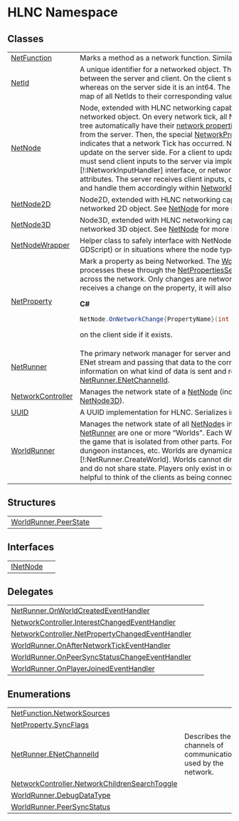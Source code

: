 # HLNC Namespace






## Classes
<table>
<tr>
<td><a href="T_HLNC_NetFunction">NetFunction</a></td>
<td>Marks a method as a network function. Similar to an RPC.</td></tr>
<tr>
<td><a href="T_HLNC_NetId">NetId</a></td>
<td>A unique identifier for a networked object. The NetId for a node is different between the server and client. On the client side, a NetId is only a byte, whereas on the server side it is an int64. The server's <a href="T_HLNC_WorldRunner">WorldRunner</a> keeps a map of all NetIds to their corresponding value on each client for serialization.</td></tr>
<tr>
<td><a href="T_HLNC_NetNode">NetNode</a></td>
<td>Node, extended with HLNC networking capabilities. This is the most basic networked object. On every network tick, all NetNode nodes in the scene tree automatically have their <a href="T_HLNC_NetProperty">network properties</a> updated with the latest data from the server. Then, the special <a href="M_HLNC_NetNode__NetworkProcess">NetworkProcess</a> method is called, which indicates that a network Tick has occurred. Network properties can only update on the server side. For a client to update network properties, they must send client inputs to the server via implementing the [!:INetworkInputHandler] interface, or network function calls via <a href="T_HLNC_NetFunction">NetFunction</a> attributes. The server receives client inputs, can access them via <a href="M_HLNC_NetworkController_GetInput">GetInput()</a>, and handle them accordingly within <a href="M_HLNC_NetNode__NetworkProcess">NetworkProcess</a> to mutate state.</td></tr>
<tr>
<td><a href="T_HLNC_NetNode2D">NetNode2D</a></td>
<td>Node2D, extended with HLNC networking capabilities. This is the most basic networked 2D object. See <a href="T_HLNC_NetNode">NetNode</a> for more information.</td></tr>
<tr>
<td><a href="T_HLNC_NetNode3D">NetNode3D</a></td>
<td>Node3D, extended with HLNC networking capabilities. This is the most basic networked 3D object. See <a href="T_HLNC_NetNode">NetNode</a> for more information.</td></tr>
<tr>
<td><a href="T_HLNC_NetNodeWrapper">NetNodeWrapper</a></td>
<td>Helper class to safely interface with NetNodes across languages (e.g. C#, GDScript) or in situations where the node type is unknown.</td></tr>
<tr>
<td><a href="T_HLNC_NetProperty">NetProperty</a></td>
<td>Mark a property as being Networked. The <a href="T_HLNC_WorldRunner">WorldRunner</a> automatically processes these through the <a href="T_HLNC_Serialization_Serializers_NetPropertiesSerializer">NetPropertiesSerializer</a> to be optimally sent across the network. Only changes are networked. When the NetNode receives a change on the property, it will also attempt to call a method 

**C#**  
``` C#
NetNode.OnNetworkChange{PropertyName}(int tick, T oldValue, T newValue)
```
 on the client side if it exists.</td></tr>
<tr>
<td><a href="T_HLNC_NetRunner">NetRunner</a></td>
<td>The primary network manager for server and client. NetRunner handles the ENet stream and passing that data to the correct objects. For more information on what kind of data is sent and received on what channels, see <a href="T_HLNC_NetRunner_ENetChannelId">NetRunner.ENetChannelId</a>.</td></tr>
<tr>
<td><a href="T_HLNC_NetworkController">NetworkController</a></td>
<td>Manages the network state of a <a href="T_HLNC_NetNode">NetNode</a> (including <a href="T_HLNC_NetNode2D">NetNode2D</a> and <a href="T_HLNC_NetNode3D">NetNode3D</a>).</td></tr>
<tr>
<td><a href="T_HLNC_UUID">UUID</a></td>
<td>A UUID implementation for HLNC. Serializes into 16 bytes.</td></tr>
<tr>
<td><a href="T_HLNC_WorldRunner">WorldRunner</a></td>
<td>Manages the network state of all <a href="T_HLNC_NetNode">NetNode</a>s in the scene. Inside the <a href="T_HLNC_NetRunner">NetRunner</a> are one or more “Worlds”. Each World represents some part of the game that is isolated from other parts. For example, different maps, dungeon instances, etc. Worlds are dynamically created by calling [!:NetRunner.CreateWorld]. Worlds cannot directly interact with each other and do not share state. Players only exist in one World at a time, so it can be helpful to think of the clients as being connected to a World directly.</td></tr>
</table>

## Structures
<table>
<tr>
<td><a href="T_HLNC_WorldRunner_PeerState">WorldRunner.PeerState</a></td>
<td> </td></tr>
</table>

## Interfaces
<table>
<tr>
<td><a href="T_HLNC_INetNode">INetNode</a></td>
<td> </td></tr>
</table>

## Delegates
<table>
<tr>
<td><a href="T_HLNC_NetRunner_OnWorldCreatedEventHandler">NetRunner.OnWorldCreatedEventHandler</a></td>
<td> </td></tr>
<tr>
<td><a href="T_HLNC_NetworkController_InterestChangedEventHandler">NetworkController.InterestChangedEventHandler</a></td>
<td> </td></tr>
<tr>
<td><a href="T_HLNC_NetworkController_NetPropertyChangedEventHandler">NetworkController.NetPropertyChangedEventHandler</a></td>
<td> </td></tr>
<tr>
<td><a href="T_HLNC_WorldRunner_OnAfterNetworkTickEventHandler">WorldRunner.OnAfterNetworkTickEventHandler</a></td>
<td> </td></tr>
<tr>
<td><a href="T_HLNC_WorldRunner_OnPeerSyncStatusChangeEventHandler">WorldRunner.OnPeerSyncStatusChangeEventHandler</a></td>
<td> </td></tr>
<tr>
<td><a href="T_HLNC_WorldRunner_OnPlayerJoinedEventHandler">WorldRunner.OnPlayerJoinedEventHandler</a></td>
<td> </td></tr>
</table>

## Enumerations
<table>
<tr>
<td><a href="T_HLNC_NetFunction_NetworkSources">NetFunction.NetworkSources</a></td>
<td> </td></tr>
<tr>
<td><a href="T_HLNC_NetProperty_SyncFlags">NetProperty.SyncFlags</a></td>
<td> </td></tr>
<tr>
<td><a href="T_HLNC_NetRunner_ENetChannelId">NetRunner.ENetChannelId</a></td>
<td>Describes the channels of communication used by the network.</td></tr>
<tr>
<td><a href="T_HLNC_NetworkController_NetworkChildrenSearchToggle">NetworkController.NetworkChildrenSearchToggle</a></td>
<td> </td></tr>
<tr>
<td><a href="T_HLNC_WorldRunner_DebugDataType">WorldRunner.DebugDataType</a></td>
<td> </td></tr>
<tr>
<td><a href="T_HLNC_WorldRunner_PeerSyncStatus">WorldRunner.PeerSyncStatus</a></td>
<td> </td></tr>
</table>